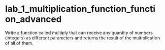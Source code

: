 # lab_1_multiplication_function_function_advanced


Write a function called multiply that can receive any quantity of numbers (integers) as different parameters and returns the result of the multiplication of all of them.
